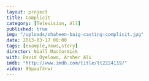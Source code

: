 ```yaml
---
layout: project
title: Complicit
category: [Television, All]
published: true
img: "/uploads/shaheen-baig-casting-complicit.jpg"
date: 2013-03-17 00:00
tags: [example,news,story]
director: Niall MacCormick
with: David Oyelowo, Arsher Ali
imdb: "http://www.imdb.com/title/tt2224119/"
video: 05paaf4rwr
---
```



